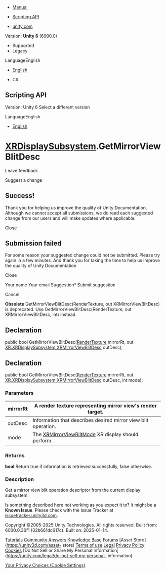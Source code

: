 [ ]()

  * [Manual](../Manual/index.html)
  * [Scripting API](../ScriptReference/index.html)

  * [unity.com](https://unity.com/)

Version: **Unity 6** (6000.0)

  * Supported
  * Legacy

LanguageEnglish

  * [English]()

  * C#

[ ](https://docs.unity3d.com)

## Scripting API

Version: Unity 6 Select a different version

LanguageEnglish

  * [English]()

#  [XRDisplaySubsystem](XR.XRDisplaySubsystem.html).GetMirrorViewBlitDesc

Leave feedback

Suggest a change

## Success!

Thank you for helping us improve the quality of Unity Documentation. Although
we cannot accept all submissions, we do read each suggested change from our
users and will make updates where applicable.

Close

## Submission failed

For some reason your suggested change could not be submitted. Please <a>try
again</a> in a few minutes. And thank you for taking the time to help us
improve the quality of Unity Documentation.

Close

Your name Your email Suggestion* Submit suggestion

Cancel

[ ]()

**Obsolete** GetMirrorViewBlitDesc(RenderTexture, out XRMirrorViewBlitDesc) is
deprecated. Use GetMirrorViewBlitDesc(RenderTexture, out XRMirrorViewBlitDesc,
int) instead.

## Declaration

public bool GetMirrorViewBlitDesc([RenderTexture](RenderTexture.html)
mirrorRt, out
[XR.XRDisplaySubsystem.XRMirrorViewBlitDesc](XR.XRDisplaySubsystem.XRMirrorViewBlitDesc.html)
outDesc);

## Declaration

public bool GetMirrorViewBlitDesc([RenderTexture](RenderTexture.html)
mirrorRt, out
[XR.XRDisplaySubsystem.XRMirrorViewBlitDesc](XR.XRDisplaySubsystem.XRMirrorViewBlitDesc.html)
outDesc, int mode);

### Parameters

mirrorRt | A render texture representing mirror view's render target.  
---|---  
outDesc | Information that describes desired mirror view blit operation.  
mode | The [XRMirrorViewBlitMode](XR.XRMirrorViewBlitMode.html) XR display should perform.  
  
### Returns

**bool** Return true if information is retrieved successfully, false
otherwise.

### Description

Get a mirror view blit operation descriptor from the current display
subsystem.

Is something described here not working as you expect it to? It might be a
**Known Issue**. Please check with the Issue Tracker at
[issuetracker.unity3d.com](https://issuetracker.unity3d.com).

Copyright ©2005-2025 Unity Technologies. All rights reserved. Built from:
6000.0.36f1 (02b661dc617c). Built on: 2025-01-14.

[Tutorials](https://unity3d.com/learn) [Community
Answers](https://answers.unity3d.com) [Knowledge
Base](https://support.unity3d.com/hc/en-us)
[Forums](https://forum.unity3d.com) [Asset Store](https://unity3d.com/asset-
store) [Terms of use](https://docs.unity3d.com/Manual/TermsOfUse.html)
[Legal](https://unity.com/legal) [Privacy
Policy](https://unity.com/legal/privacy-policy)
[Cookies](https://unity.com/legal/cookie-policy) [Do Not Sell or Share My
Personal Information](https://unity.com/legal/do-not-sell-my-personal-
information)

[Your Privacy Choices (Cookie Settings)](javascript:void\(0\);)

